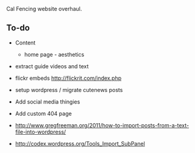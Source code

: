 Cal Fencing website overhaul.

To-do
-----

* Content
	* home page - aesthetics

* extract guide videos and text
* flickr embeds http://flickrit.com/index.php
* setup wordpress / migrate cutenews posts
* Add social media thingies
* Add custom 404 page
* http://www.gregfreeman.org/2011/how-to-import-posts-from-a-text-file-into-wordpress/
* http://codex.wordpress.org/Tools_Import_SubPanel
